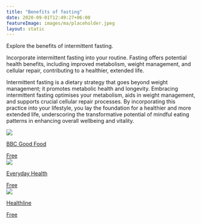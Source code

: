 ```yaml
---
title: "Benefits of fasting"
date: 2020-09-01T12:49:27+06:00
featureImage: images/ma/placeholder.jpeg
layout: static
---
```


Explore the benefits of intermittent fasting.

Incorporate intermittent fasting into your routine. Fasting offers potential health benefits, including improved metabolism, weight management, and cellular repair, contributing to a healthier, extended life.

Intermittent fasting is a dietary strategy that goes beyond weight management; it promotes metabolic health and longevity. Embracing intermittent fasting optimises your metabolism, aids in weight management, and supports crucial cellular repair processes. By incorporating this practice into your lifestyle, you lay the foundation for a healthier and more extended life, underscoring the transformative potential of mindful eating patterns in enhancing overall wellbeing and vitality.

<a class="ma-link" href="https://www.bbcgoodfood.com/howto/guide/what-intermittent-fasting-diet"><div class="ma-card ma-card-Health"><div class="ma-icon"><img src ="/images/Icon-check - health - opacity.svg"/></div><div class="ma-name"><p>BBC Good Food</p></div><div class="ma-paid-text"><span>Free</span></div></div></a><a class="ma-link" href="https://www.everydayhealth.com/diet-nutrition/diet/types-intermittent-fasting-which-best-you/"><div class="ma-card ma-card-Health"><div class="ma-icon"><img src ="/images/Icon-check - health - opacity.svg"/></div><div class="ma-name"><p>Everyday Health</p></div><div class="ma-paid-text"><span>Free</span></div></div></a><a class="ma-link" href="https://www.healthline.com/nutrition/10-health-benefits-of-intermittent-fasting"><div class="ma-card ma-card-Health"><div class="ma-icon"><img src ="/images/Icon-check - health - opacity.svg"/></div><div class="ma-name"><p>Healthline</p></div><div class="ma-paid-text"><span>Free</span></div></div></a>  

<br/><br/>






